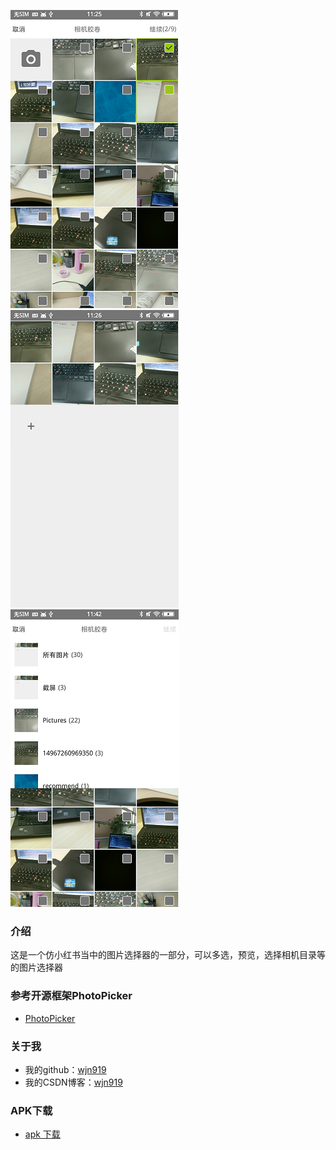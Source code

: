 ![image](https://github.com/wjn919/PhotoDemo/blob/master/app/screenshots/list_demo.png)
![image](https://github.com/wjn919/PhotoDemo/blob/master/app/screenshots/result_demo.png)
![image](https://github.com/wjn919/PhotoDemo/blob/master/app/screenshots/directory_demo.png)

### 介绍

这是一个仿小红书当中的图片选择器的一部分，可以多选，预览，选择相机目录等的图片选择器
   
### 参考开源框架PhotoPicker

   - [PhotoPicker](https://github.com/donglua/PhotoPicker)

### 关于我

   - 我的github：[wjn919](https://github.com/wjn919)
   - 我的CSDN博客：[wjn919](http://blog.csdn.net/wjn_yes)

### APK下载
   - [apk 下载](https://github.com/wjn919/PhotoDemo/raw/master/app/screenshots/PhotoDemo.apk)